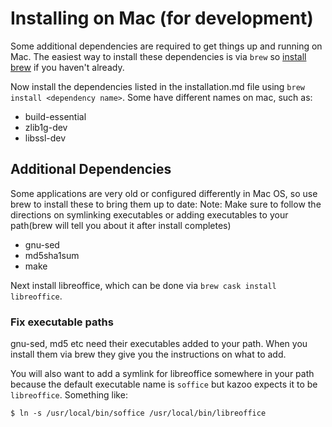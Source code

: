 # Installing on Mac (for development)

Some additional dependencies are required to get things up and running on Mac. The easiest way to
install these dependencies is via `brew` so [install brew](https://brew.sh/) if you haven't already.

Now install the dependencies listed in the installation.md file using `brew install <dependency name>`.
Some have different names on mac, such as:

* build-essential 
* zlib1g-dev 
* libssl-dev

## Additional Dependencies

Some applications are very old or configured differently in Mac OS, so use brew 
to install these to bring them up to date:
Note: Make sure to follow the directions on symlinking executables or adding executables 
to your path(brew will tell you about it after install completes)

* gnu-sed
* md5sha1sum
* make

Next install libreoffice, which can be done via `brew cask install libreoffice`.

### Fix executable paths

gnu-sed, md5 etc need their executables added to your path. When you install 
them via brew they give you the instructions on what to add.

You will also want to add a symlink for libreoffice somewhere in your path because the default 
executable name is `soffice` but kazoo expects it to be `libreoffice`. Something like:

```$ ln -s /usr/local/bin/soffice /usr/local/bin/libreoffice```
